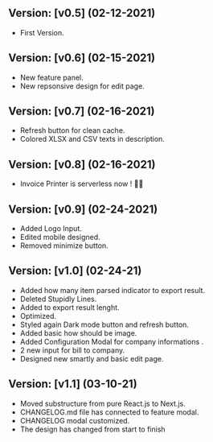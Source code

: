 ## Version: [v0.5] (02-12-2021)
- First Version.

## Version: [v0.6] (02-15-2021)
- New feature panel.
- New repsonsive design for edit page.

## Version: [v0.7] (02-16-2021)
- Refresh button for clean cache.
- Colored XLSX and CSV texts in description.

## Version: [v0.8] (02-16-2021)
- Invoice Printer is serverless now ! 🎉🎉

## Version: [v0.9] (02-24-2021)
- Added Logo Input.
- Edited mobile designed.
- Removed minimize button.

## Version: [v1.0] (02-24-21)
- Added how many item parsed indicator to export result.
- Deleted Stupidly Lines.
- Added to export result lenght.
- Optimized.
- Styled again Dark mode button and refresh button.
- Added basic how should be image.
- Added Configuration Modal for company informations .
- 2 new input for bill to company.
- Designed new smartly and basic edit page.

## Version: [v1.1] (03-10-21)
- Moved substructure from pure React.js to Next.js.
- CHANGELOG.md file has connected to feature modal.
- CHANGELOG modal customized.
- The design has changed from start to finish